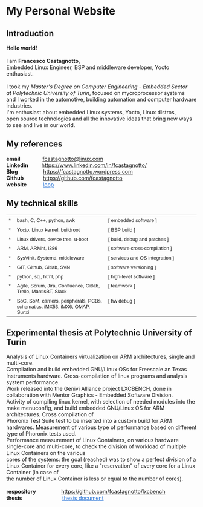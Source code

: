 # My Personal Website

## Introduction

<b>Hello world!</b> <br><br>
  I am <b>Francesco Castagnotto</b>,<br>
  Embedded Linux Engineer, BSP and middleware developer, Yocto enthusiast.
<br><br>
  I took my<i> Master's Degree on Computer Engineering - Embedded Sector <br> at Polytechnic University of Turin</i>, focused on mycroprocessor systems <br> and I worked in the automotive, building automation and computer hardware industries.<br>
I'm enthusiast about embedded Linux systems, Yocto, Linux distros, <br> open source technologies and all the innovative ideas that bring new ways <br> to see and live in our world.


## My references
<b>email</b> &nbsp;&nbsp;&nbsp;&nbsp;&nbsp;&nbsp;&nbsp;&nbsp;&nbsp;&nbsp;&nbsp;&nbsp;&nbsp;  <a href="mailto:fcastagnotto@linux.com" id="ydp2eec876fyiv4860905010yui_3_13_0_ym1_1_1394124399686_4331" shape="rect" class="ydp2eec876fyiv4860905010moz-txt-link-abbreviated" style="color:rgb(25, 106, 212);text-decoration-line:underline;" rel="nofollow" target="_blank">fcastagnotto@linux.com</a>
<br><b>Linkedin</b>&nbsp;&nbsp;&nbsp;&nbsp;&nbsp;&nbsp;&nbsp;&nbsp;&nbsp;<a href="https://www.linkedin.com/in/fcastagnotto/" style="color:rgb(25, 106, 212);text-decoration-line:underline;" rel="nofollow" target="_blank">https://www.linkedin.com/in/fcastagnotto/</a>
<br><b>Blog</b>&nbsp;&nbsp;&nbsp;&nbsp;&nbsp;&nbsp;&nbsp;&nbsp;&nbsp;&nbsp;&nbsp;&nbsp;&nbsp;&nbsp;&nbsp;&nbsp;&nbsp;<a href="https://fcastagnotto.wordpress.com/" style="color:rgb(25, 106, 212);text-decoration-line:underline;" rel="nofollow" target="_blank">https://fcastagnotto.wordpress.com</a>
<br><b>Github</b>&nbsp;&nbsp;&nbsp;&nbsp;&nbsp;&nbsp;&nbsp;&nbsp;&nbsp;&nbsp;&nbsp;&nbsp;&nbsp;<a href="https://github.com/fcastagnotto/" style="color:rgb(25, 106, 212);text-decoration-line:underline;" rel="nofollow" target="_blank">https://github.com/fcastagnotto</a>
<br><b>website</b>&nbsp;&nbsp;&nbsp;&nbsp;&nbsp;&nbsp;&nbsp;&nbsp;&nbsp;&nbsp;&nbsp;<a href="https://fcastagnotto.github.io" style="color:rgb(25, 106, 212);text-decoration-line:underline;" rel="nofollow" target="_blank">loop</a>


## My technical skills
<table style="font-family: 'Source Sans Pro', sans-serif;font-size: 13;">
  <tr valign="top"><td width="10"></td><td width="300"></td><td width="300"></td></tr>
  <tr valign="top"><td width="10">*</td><td width="300">bash, C, C++, python, awk</td><td width="300">[ embedded software ]</td></tr>
  <tr valign="top"><td width="10"></td><td width="300"></td><td width="300"></td></tr>
  <tr valign="top"><td width="10">*</td><td width="300">Yocto, Linux kernel, buildroot</td><td>[ BSP build ]</td></tr>
  <tr valign="top"><td width="10"></td><td width="300"></td><td width="300"></td></tr>
  <tr valign="top"><td width="10">*</td><td width="300">Linux drivers, device tree, u-boot</td><td>[ build, debug and patches ]</td></tr>
  <tr valign="top"><td width="10"></td><td width="300"></td><td width="300"></td></tr>
  <tr valign="top"><td width="10">*</td><td width="300">ARM, ARMhf, i386</td><td>[ software cross-compilation ]</td></tr>
  <tr valign="top"><td width="10"></td><td width="300"></td><td width="300"></td></tr>
  <tr valign="top"><td width="10">*</td><td width="300">SysVinit, Systemd, middleware</td><td>[ services and OS integration ]</td></tr>
  <tr valign="top"><td width="10"></td><td width="300"></td><td width="300"></td></tr>
  <tr valign="top"><td width="10">*</td><td width="300">GIT, Github, Gitlab, SVN</td><td>[ software versioning ]</td></tr>
  <tr valign="top"><td width="10"></td><td width="300"></td><td width="300"></td></tr>
  <tr valign="top"><td width="10">*</td><td width="300">python, sql, html, php</td><td>[ high-level software ]</td></tr>
  <tr valign="top"><td width="10"></td><td width="300"></td><td width="300"></td></tr>
  <tr valign="top"><td width="10">*</td><td width="300">Agile, Scrum, Jira, Confluence, Gitlab, Trello, MantisBT, Slack</td><td>[ teamwork ]</td></tr>
  <tr valign="top"><td width="10"></td><td width="300"></td><td width="300"></td></tr>
  <tr valign="top"><td width="10">*</td><td width="300">SoC, SoM, carriers, peripherals, PCBs, schematics, iMX53, iMX6, OMAP, Sunxi</td><td>[ hw debug ]</td></tr>
</table>

## Experimental thesis at Polytechnic University of Turin
Analysis of Linux Containers virtualization on ARM architectures, single and multi-core. <br>
Compilation and build embedded GNU/Linux OSs for Freescale an Texas Instruments hardware.
Cross-compilation of linux programs and analysis system performance. <br>
Work released into the Genivi Alliance project LXCBENCH, done in collaboration with Mentor
Graphics - Embedded Software Division. <br>
Activity of compiling linux kernel, with selection of needed modules into the make menuconfig, and
build embedded GNU/Linux OS for ARM architectures. Cross compilation of <br> Phoronix Test Suite test
to be inserted into a custom build for ARM hardwares. Measurement of various type of performance
based on different type of Phoronix tests used.<br>
Performance measurement of Linux Containers, on various hardware single-core and multi-core, to
check the division of workload of multiple Linux Containers on the various <br> cores of the systems: the
goal (reached) was to show a perfect division of a Linux Container for every core, like a "reservation"
of every core for a Linux Container (in case of <br> the number of Linux Container is less or equal to the
number of cores).<br>
<br><b>respository</b>&nbsp;&nbsp;&nbsp;&nbsp;&nbsp;&nbsp;&nbsp;&nbsp;&nbsp;&nbsp;&nbsp;&nbsp;&nbsp;&nbsp;&nbsp;&nbsp;&nbsp;<a href="https://github.com/fcastagnotto/lxcbench" style="color:rgb(25, 106, 212);text-decoration-line:underline;" rel="nofollow" target="_blank">https://github.com/fcastagnotto/lxcbench</a>
<br><b>thesis</b>&nbsp;&nbsp;&nbsp;&nbsp;&nbsp;&nbsp;&nbsp;&nbsp;&nbsp;&nbsp;&nbsp;&nbsp;&nbsp;&nbsp;&nbsp;&nbsp;&nbsp;&nbsp;&nbsp;&nbsp;&nbsp;&nbsp;&nbsp;&nbsp;&nbsp;&nbsp;  <a href="CV/CASTAGNOTTOFrancesco_tesi_magistrale.pdf" id="ydp2eec876fyiv4860905010yui_3_13_0_ym1_1_1394124399686_4331" shape="rect" class="ydp2eec876fyiv4860905010moz-txt-link-abbreviated" style="color:rgb(25, 106, 212);text-decoration-line:underline;" rel="nofollow" target="_blank">thesis document</a>
<br>
